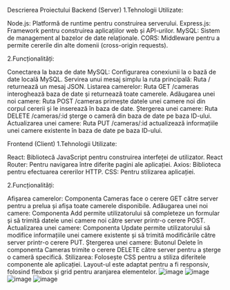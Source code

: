 Descrierea Proiectului
Backend (Server)
1.Tehnologii Utilizate:

Node.js: Platformă de runtime pentru construirea serverului.
Express.js: Framework pentru construirea aplicațiilor web și API-urilor.
MySQL: Sistem de management al bazelor de date relaționale.
CORS: Middleware pentru a permite cererile din alte domenii (cross-origin requests).

2.Funcționalități:

Conectarea la baza de date MySQL: Configurarea conexiunii la o bază de date locală MySQL.
Servirea unui mesaj simplu la ruta principală: Ruta / returnează un mesaj JSON.
Listarea camerelor: Ruta GET /cameras interoghează baza de date și returnează toate camerele.
Adăugarea unei noi camere: Ruta POST /cameras primește datele unei camere noi din corpul cererii și le inserează în baza de date.
Ștergerea unei camere: Ruta DELETE /cameras/:id șterge o cameră din baza de date pe baza ID-ului.
Actualizarea unei camere: Ruta PUT /cameras/:id actualizează informațiile unei camere existente în baza de date pe baza ID-ului.

Frontend (Client)
1.Tehnologii Utilizate:

React: Bibliotecă JavaScript pentru construirea interfeței de utilizator.
React Router: Pentru navigarea între diferite pagini ale aplicației.
Axios: Biblioteca pentru efectuarea cererilor HTTP.
CSS: Pentru stilizarea aplicației.

2.Funcționalități:

Afișarea camerelor: Componenta Cameras face o cerere GET către server pentru a prelua și afișa toate camerele disponibile.
Adăugarea unei noi camere: Componenta Add permite utilizatorului să completeze un formular și să trimită datele unei camere noi către server printr-o cerere POST.
Actualizarea unei camere: Componenta Update permite utilizatorului să modifice informațiile unei camere existente și să trimită modificările către server printr-o cerere PUT.
Ștergerea unei camere: Butonul Delete în componenta Cameras trimite o cerere DELETE către server pentru a șterge o cameră specifică.
Stilizarea:
Folosește CSS pentru a stiliza diferitele componente ale aplicației.
Layout-ul este adaptat pentru a fi responsiv, folosind flexbox și grid pentru aranjarea elementelor.
![image](https://github.com/Isarescu-Anamaria/Proiect-TD/assets/126576843/07e792bd-533e-4c53-b7cb-33e50f9a4834)
![image](https://github.com/Isarescu-Anamaria/Proiect-TD/assets/126576843/5d03dedd-d562-4556-9301-243ffe81ea07)
![image](https://github.com/Isarescu-Anamaria/Proiect-TD/assets/126576843/1517b37e-5e75-4e99-8759-f70e6c0eeac2)
![image](https://github.com/Isarescu-Anamaria/Proiect-TD/assets/126576843/6f03c2f8-5ac8-40ba-9104-98df9a85528a)



